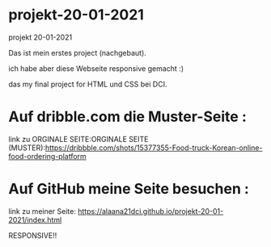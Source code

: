 # projekt-20-01-2021
projekt 20-01-2021

Das ist mein erstes project (nachgebaut).

ich habe aber diese Webseite responsive gemacht :)

das my final project for HTML und CSS bei DCI.

# Auf dribble.com die Muster-Seite :
link zu ORGINALE SEITE:ORGINALE SEITE (MUSTER):https://dribbble.com/shots/15377355-Food-truck-Korean-online-food-ordering-platform
# Auf GitHub meine Seite besuchen :
link zu meiner Seite: https://alaana21dci.github.io/projekt-20-01-2021/index.html

RESPONSIVE!!
